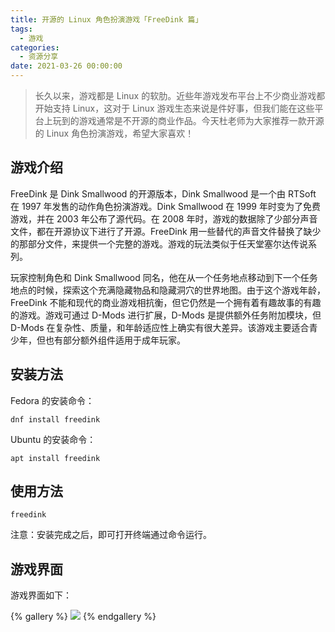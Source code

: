 ```yaml
---
title: 开源的 Linux 角色扮演游戏「FreeDink 篇」
tags:
  - 游戏
categories:
  - 资源分享
date: 2021-03-26 00:00:00
---
```


> 长久以来，游戏都是 Linux 的软肋。近些年游戏发布平台上不少商业游戏都开始支持 Linux，这对于 Linux 游戏生态来说是件好事，但我们能在这些平台上玩到的游戏通常是不开源的商业作品。今天杜老师为大家推荐一款开源的 Linux 角色扮演游戏，希望大家喜欢！

<!-- more -->

## 游戏介绍

FreeDink 是 Dink Smallwood 的开源版本，Dink Smallwood 是一个由 RTSoft 在 1997 年发售的动作角色扮演游戏。Dink Smallwood 在 1999 年时变为了免费游戏，并在 2003 年公布了源代码。在 2008 年时，游戏的数据除了少部分声音文件，都在开源协议下进行了开源。FreeDink 用一些替代的声音文件替换了缺少的那部分文件，来提供一个完整的游戏。游戏的玩法类似于任天堂塞尔达传说系列。

玩家控制角色和 Dink Smallwood 同名，他在从一个任务地点移动到下一个任务地点的时候，探索这个充满隐藏物品和隐藏洞穴的世界地图。由于这个游戏年龄，FreeDink 不能和现代的商业游戏相抗衡，但它仍然是一个拥有着有趣故事的有趣的游戏。游戏可通过 D-Mods 进行扩展，D-Mods 是提供额外任务附加模块，但 D-Mods 在复杂性、质量，和年龄适应性上确实有很大差异。该游戏主要适合青少年，但也有部分额外组件适用于成年玩家。

## 安装方法

Fedora 的安装命令：

```
dnf install freedink
```

Ubuntu 的安装命令：

```
apt install freedink
```

## 使用方法

```
freedink
```

注意：安装完成之后，即可打开终端通过命令运行。

## 游戏界面

游戏界面如下：

{% gallery %}
![](https://cdn.dusays.com/2021/03/325-1.jpg/1)
{% endgallery %}
